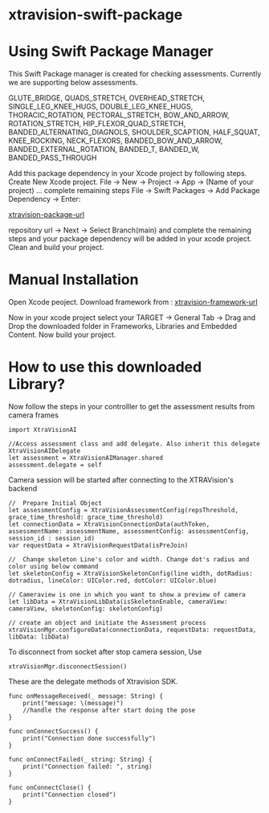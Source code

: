 # xtravision-swift-package

# Using Swift Package Manager

This Swift Package manager is created for checking assessments. Currently we are supporting below assessments.

GLUTE_BRIDGE, QUADS_STRETCH, OVERHEAD_STRETCH, SINGLE_LEG_KNEE_HUGS, DOUBLE_LEG_KNEE_HUGS, THORACIC_ROTATION, PECTORAL_STRETCH, BOW_AND_ARROW, ROTATION_STRETCH, HIP_FLEXOR_QUAD_STRETCH, BANDED_ALTERNATING_DIAGNOLS, SHOULDER_SCAPTION, HALF_SQUAT, KNEE_ROCKING, NECK_FLEXORS, BANDED_BOW_AND_ARROW, BANDED_EXTERNAL_ROTATION, BANDED_T, BANDED_W, BANDED_PASS_THROUGH

Add this package dependency in your Xcode project by following steps.
Create New Xcode project. File -> New -> Project -> App -> (Name of your project) ... complete remaining steps
File -> Swift Packages -> Add Package Dependency -> Enter:

 [xtravision-package-url](https://github.com/xtravision-ai/xtravision-swift-package.git)

repository url -> Next -> Select Branch(main) and complete the remaining steps and your package dependency will be added in your xcode project.
Clean and build your project.

# Manual Installation

Open Xcode peoject.
Download framework from :
 [xtravision-framework-url](https://github.com/xtravision-ai/xtravision-swift-framework/releases/download/v1.0.3/XtraVisionAI.xcframework.zip)
 
Now in your xcode project select your TARGET -> General Tab -> Drag and Drop the downloaded folder in Frameworks, Libraries and Embedded Content.
Now build your project.

# How to use this downloaded Library?

Now follow the steps in your controlller to get the assessment results from camera frames 
```
import XtraVisionAI

//Access assessment class and add delegate. Also inherit this delegate XtraVisionAIDelegate
let assessment = XtraVisionAIManager.shared
assessment.delegate = self

```

Camera session will be started after connecting to the XTRAVision's backend

```
//  Prepare Initial Object
let assessmentConfig = XtraVisionAssessmentConfig(repsThreshold, grace_time_threshold: grace_time_threshold)
let connectionData = XtraVisionConnectionData(authToken, assessmentName: assessmentName, assessmentConfig: assessmentConfig, session_id : session_id)
var requestData = XtraVisionRequestData(isPreJoin)

//  Change skeleton Line's color and width. Change dot's radius and color using below command
let skeletonConfig = XtraVisionSkeletonConfig(line width, dotRadius: dotradius, lineColor: UIColor.red, dotColor: UIColor.blue)

// Cameraview is one in which you want to show a preview of camera
let libData = XtraVisionLibData(isSkeletonEnable, cameraView: cameraView, skeletonConfig: skeletonConfig)

// create an object and initiate the Assessment process
xtraVisionMgr.configureData(connectionData, requestData: requestData, libData: libData)

```

To disconnect from socket after stop camera session, Use

```
xtraVisionMgr.disconnectSession()

```
These are the delegate methods of Xtravision SDK.

```
func onMessageReceived(_ message: String) {
    print("message: \(message)")
    //handle the response after start doing the pose
}

func onConnectSuccess() {
    print("Connection done successfully")
}
    
func onConnectFailed(_ string: String) {
    print("Connection failed: ", string)
}
    
func onConnectClose() {
    print("Connection closed")
}
```
